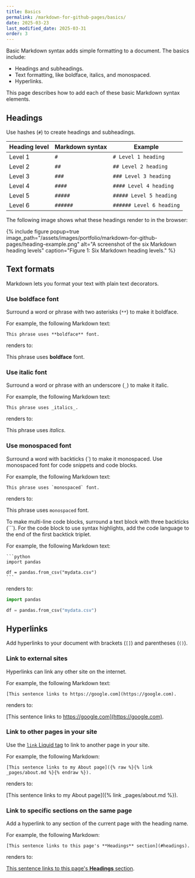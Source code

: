 ```yaml
---
title: Basics
permalink: /markdown-for-github-pages/basics/
date: 2025-03-23
last_modified_date: 2025-03-31
order: 3
---
```


Basic Markdown syntax adds simple formatting to a document. The basics include:

* Headings and subheadings.
* Text formatting, like boldface, italics, and monospaced.
* Hyperlinks.

This page describes how to add each of these basic Markdown syntax elements.

## Headings

Use hashes (`#`) to create headings and subheadings.

| Heading level | Markdown syntax | Example |
|---------------|-----------------|---------|
| Level 1 | `#` | `# Level 1 heading` |
| Level 2 | `##` | `## Level 2 heading` |
| Level 3 | `###` | `### Level 3 heading` |
| Level 4 | `####` | `#### Level 4 heading` |
| Level 5 | `#####` | `##### Level 5 heading` |
| Level 6 | `######` | `###### Level 6 heading` |

The following image shows what these headings render to in the browser:

{% include figure
  popup=true
  image_path="/assets/images/portfolio/markdown-for-github-pages/heading-example.png"
  alt="A screenshot of the six Markdown heading levels"
  caption="Figure 1: Six Markdown heading levels."
%}

## Text formats

Markdown lets you format your text with plain text decorators.

### Use boldface font

Surround a word or phrase with two asterisks (`**`) to make it boldface.

For example, the following Markdown text:

```text
This phrase uses **boldface** font.
```

renders to:

This phrase uses **boldface** font.

### Use italic font

Surround a word or phrase with an underscore (`_`) to make it italic.

For example, the following Markdown text:

```text
This phrase uses _italics_.
```

renders to:

This phrase uses _italics_.

### Use monospaced font

Surround a word with backticks (\`) to make it monospaced. Use monospaced font for code snippets and code blocks.

For example, the following Markdown text:

```text
This phrase uses `monospaced` font.
```

renders to:

This phrase uses `monospaced` font.

To make multi-line code blocks, surround a text block with three backticks (\`\`\`). For the code block to use syntax highlights, add the code language to the end of the first backtick triplet.

For example, the following Markdown text:

``````text
```python
import pandas

df = pandas.from_csv("mydata.csv")
```
``````

renders to:

```python
import pandas

df = pandas.from_csv("mydata.csv")
```

## Hyperlinks

Add hyperlinks to your document with brackets (`[]`) and parentheses (`()`).

### Link to external sites

Hyperlinks can link any other site on the internet.

For example, the following Markdown text:

```text
[This sentence links to https://google.com](https://google.com).
```

renders to:

[This sentence links to https://google.com](https://google.com).

### Link to other pages in your site

Use the [`link` Liquid tag](https://jekyllrb.com/docs/liquid/tags/#links) to link to another page in your site.

For example, the following Markdown:

```text
[This sentence links to my About page]({% raw %}{% link _pages/about.md %}{% endraw %}).
```

renders to:

[This sentence links to my About page]({% link _pages/about.md %}).

### Link to specific sections on the same page

Add a hyperlink to any section of the current page with the heading name.

For example, the following Markdown:

```text
[This sentence links to this page's **Headings** section](#headings).
```

renders to:

[This sentence links to this page's **Headings** section](#headings).
